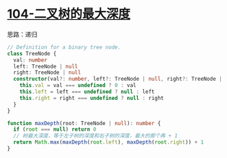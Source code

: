 # [104-二叉树的最大深度](https://leetcode-cn.com/problems/maximum-depth-of-binary-tree/)

思路：递归

```typescript
// Definition for a binary tree node.
class TreeNode {
  val: number
  left: TreeNode | null
  right: TreeNode | null
  constructor(val?: number, left?: TreeNode | null, right?: TreeNode | null) {
    this.val = val === undefined ? 0 : val
    this.left = left === undefined ? null : left
    this.right = right === undefined ? null : right
  }
}

function maxDepth(root: TreeNode | null): number {
  if (root === null) return 0
  // 树最大深度，等于左子树的深度和右子树的深度，最大的那个再 + 1
  return Math.max(maxDepth(root.left), maxDepth(root.right)) + 1
}
```
